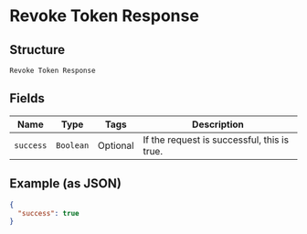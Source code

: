 
# Revoke Token Response

## Structure

`Revoke Token Response`

## Fields

| Name | Type | Tags | Description |
|  --- | --- | --- | --- |
| `success` | `Boolean` | Optional | If the request is successful, this is true. |

## Example (as JSON)

```json
{
  "success": true
}
```

